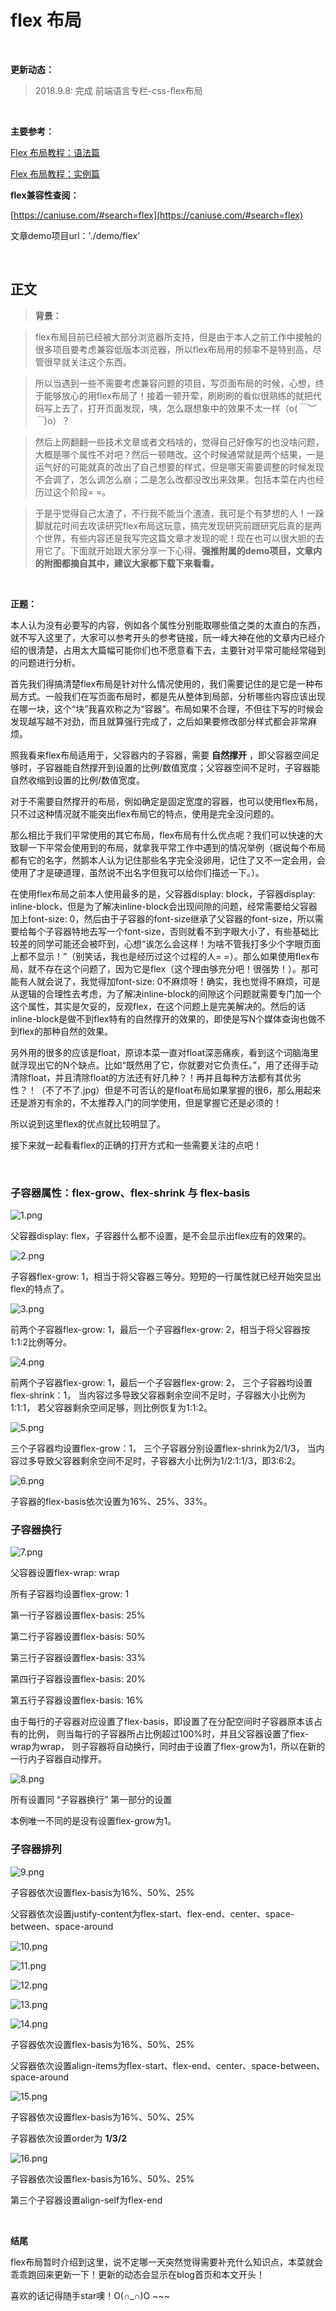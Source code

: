 ﻿# flex 布局

<br>

**更新动态：**

> 2018.9.8: 完成 前端语言专栏-css-flex布局

<br>

**主要参考：**

[Flex 布局教程：语法篇](http://www.ruanyifeng.com/blog/2015/07/flex-grammar.html)

[Flex 布局教程：实例篇](http://www.ruanyifeng.com/blog/2015/07/flex-examples.html)

**flex兼容性查阅：**

[https://caniuse.com/#search=flex](https://caniuse.com/#search=flex)

文章demo项目url：'./demo/flex'

<br>

## 正文

> **背景：**

> flex布局目前已经被大部分浏览器所支持，但是由于本人之前工作中接触的很多项目要考虑兼容低版本浏览器，所以flex布局用的频率不是特别高，尽管很早就关注这个东西。

> 所以当遇到一些不需要考虑兼容问题的项目，写页面布局的时候，心想，终于能够放心的用flex布局了！接着一顿开荤，刷刷刷的看似很熟练的就把代码写上去了，打开页面发现，咦，怎么跟想象中的效果不太一样（o(*￣︶￣*)o）？

> 然后上网翻翻一些技术文章或者文档啥的，觉得自己好像写的也没啥问题，大概是哪个属性不对吧？然后一顿瞎改。这个时候通常就是两个结果，一是运气好的可能就真的改出了自己想要的样式，但是哪天需要调整的时候发现不会调了，怎么调怎么崩；二是怎么改都没改出来效果。包括本菜在内也经历过这个阶段= =。

> 于是乎觉得自己太渣了，不行我不能当个渣渣，我可是个有梦想的人！一跺脚就花时间去攻读研究flex布局这玩意，搞完发现研究前跟研究后真的是两个世界，有些内容还是我写完这篇文章才发现的呢！现在也可以很大胆的去用它了。下面就开始跟大家分享一下心得。**强推附属的demo项目，文章内的附图都摘自其中，建议大家都下载下来看看。**

<br>

**正题：**

本人认为没有必要写的内容，例如各个属性分别能取哪些值之类的太直白的东西，就不写入这里了，大家可以参考开头的参考链接，阮一峰大神在他的文章内已经介绍的很清楚，占用太大篇幅可能你们也不愿意看下去，主要针对平常可能经常碰到的问题进行分析。

首先我们得搞清楚flex布局是针对什么情况使用的，我们需要记住的是它是一种布局方式。一般我们在写页面布局时，都是先从整体到局部，分析哪些内容应该出现在哪一块，这个“块”我喜欢称之为“容器”。布局如果不合理，不但往下写的时候会发现越写越不对劲，而且就算强行完成了，之后如果要修改部分样式都会非常麻烦。

照我看来flex布局适用于，父容器内的子容器，需要 **自然撑开** ，即父容器空间足够时，子容器能自然撑开到设置的比例/数值宽度；父容器空间不足时，子容器能自然收缩到设置的比例/数值宽度。

对于不需要自然撑开的布局，例如确定是固定宽度的容器，也可以使用flex布局，只不过这种情况就不能突出flex布局它的特点，使用是完全没问题的。

那么相比于我们平常使用的其它布局，flex布局有什么优点呢？我们可以快速的大致聊一下平常会使用到的布局，就拿我平常工作中遇到的情况举例（据说每个布局都有它的名字，然鹅本人认为记住那些名字完全没卵用，记住了又不一定会用，会使用了才是硬道理，虽然说不出名字但我可以给你们描述一下。）。

在使用flex布局之前本人使用最多的是，父容器display: block，子容器display: inline-block，但是为了解决inline-block会出现间隙的问题，经常需要给父容器加上font-size: 0，然后由于子容器的font-size继承了父容器的font-size，所以需要给每个子容器特地去写一个font-size，否则就看不到字眼大小了，有些基础比较差的同学可能还会被吓到，心想“诶怎么会这样！为啥不管我打多少个字眼页面上都不显示！”（别笑话，我也是经历过这个过程的人= =）。那么如果使用flex布局，就不存在这个问题了，因为它是flex（这个理由够充分吧！很强势！）。那可能有人就会说了，我觉得加font-size: 0不麻烦呀！确实，我也觉得不麻烦，可是从逻辑的合理性去考虑，为了解决inline-block的间隙这个问题就需要专门加一个这个属性，其实是欠妥的，反观flex，在这个问题上是完美解决的。然后的话inline-block是做不到flex特有的自然撑开的效果的，即使是写N个媒体查询也做不到flex的那种自然的效果。

另外用的很多的应该是float，原谅本菜一直对float深恶痛疾，看到这个词脑海里就浮现出它的N个缺点。比如“既然用了它，你就要对它负责任。”，用了还得手动清除float，并且清除float的方法还有好几种？！再并且每种方法都有其优劣性？！（不了不了.jpg）但是不可否认的是float布局如果掌握的很6，那么用起来还是游刃有余的，不太推荐入门的同学使用，但是掌握它还是必须的！

所以说到这里flex的优点就比较明显了。

接下来就一起看看flex的正确的打开方式和一些需要关注的点吧！

<br>

### 子容器属性：flex-grow、flex-shrink 与 flex-basis

![1.png](./images/flex/1.png)

父容器display: flex，子容器什么都不设置，是不会显示出flex应有的效果的。

![2.png](./images/flex/2.png)

子容器flex-grow: 1，相当于将父容器三等分。短短的一行属性就已经开始突显出flex的特点了。

![3.png](./images/flex/3.png)

前两个子容器flex-grow: 1，最后一个子容器flex-grow: 2，相当于将父容器按1:1:2比例等分。

![4.png](./images/flex/4.png)

前两个子容器flex-grow: 1，最后一个子容器flex-grow: 2， 三个子容器均设置flex-shrink：1， 当内容过多导致父容器剩余空间不足时，子容器大小比例为1:1:1， 若父容器剩余空间足够，则比例恢复为1:1:2。

![5.png](./images/flex/5.png)

三个子容器均设置flex-grow：1， 三个子容器分别设置flex-shrink为2/1/3， 当内容过多导致父容器剩余空间不足时，子容器大小比例为1/2:1:1/3，即3:6:2。

![6.png](./images/flex/6.png)

子容器的flex-basis依次设置为16%、25%、33%。

### 子容器换行

![7.png](./images/flex/7.png)

父容器设置flex-wrap: wrap

所有子容器均设置flex-grow: 1

第一行子容器设置flex-basis: 25%

第二行子容器设置flex-basis: 50%

第三行子容器设置flex-basis: 33%

第四行子容器设置flex-basis: 20%

第五行子容器设置flex-basis: 16%

由于每行的子容器对应设置了flex-basis，即设置了在分配空间时子容器原本该占有的比例， 则当每行的子容器所占比例超过100%时，并且父容器设置了flex-wrap为wrap， 则子容器将自动换行，同时由于设置了flex-grow为1，所以在新的一行内子容器自动撑开。

![8.png](./images/flex/8.png)

所有设置同 “子容器换行” 第一部分的设置

本例唯一不同的是没有设置flex-grow为1。

### 子容器排列

![9.png](./images/flex/9.png)

子容器依次设置flex-basis为16%、50%、25%

父容器依次设置justify-content为flex-start、flex-end、center、space-between、space-around

![10.png](./images/flex/10.png)

![11.png](./images/flex/11.png)

![12.png](./images/flex/12.png)

![13.png](./images/flex/13.png)

![14.png](./images/flex/14.png)

子容器依次设置flex-basis为16%、50%、25%

父容器依次设置align-items为flex-start、flex-end、center、space-between、space-around

![15.png](./images/flex/15.png)

子容器依次设置flex-basis为16%、50%、25%

子容器依次设置order为 **1/3/2**

![16.png](./images/flex/16.png)

子容器依次设置flex-basis为16%、50%、25%

第三个子容器设置align-self为flex-end

<br>

**结尾**

flex布局暂时介绍到这里，说不定哪一天突然觉得需要补充什么知识点，本菜就会乖乖跑回来更新一下！更新的动态会显示在blog首页和本文开头！

喜欢的话记得随手star噢！O(∩_∩)O ~~~
